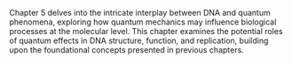 Chapter 5 delves into the intricate interplay between DNA and quantum phenomena, exploring how quantum mechanics may influence biological processes at the molecular level.  This chapter examines the potential roles of quantum effects in DNA structure, function, and replication, building upon the foundational concepts presented in previous chapters.